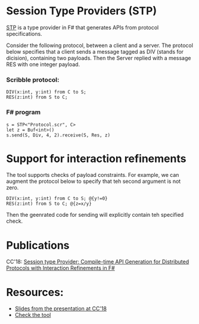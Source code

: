 # Session Type Providers (STP)
[STP](https://github.com/rumineykova/Sast) is a type provider in F# that generates APIs from protocol specifications. 

Consider the following protocol, between a client and a server. The protocol below specifies that a client sends a message tagged as DIV (stands for dicision), containing two payloads. Then the Server replied with a message RES with one integer payload. 
### Scribble protocol:
```
DIV(x:int, y:int) from C to S; 
RES(z:int) from S to C; 
```

### F# program 
```
s = STP<"Protocol.scr", C>
let z = Buf<int>()
s.send(S, Div, 4, 2).receive(S, Res, z)
```

# Support for interaction refinements
The tool supports checks of payload constraints. For example, we can augment the protocol below to specify that teh second argument is not zero. 
```
DIV(x:int, y:int) from C to S; @{y!=0}  
RES(z:int) from S to C; @{z=x/y}
```
Then the geenrated code for sending will explicitly contain teh specified check. 

# Publications
CC'18: [Session type Provider: Compile-time API Generation for Distributed Protocols with Interaction Refinements in F#](https://www.doc.ic.ac.uk/~rn710/thesis/stp.pdf)

# Resources: 
- [Slides from the presentation at CC'18](https://github.com/rumineykova/Sast) 
- [Check the tool](https://github.com/rumineykova/Sast)



